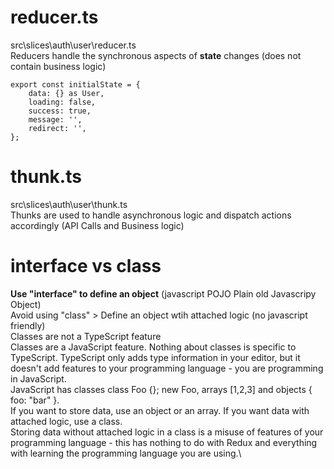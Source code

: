 # reducer.ts
src\slices\auth\user\reducer.ts \
Reducers handle the synchronous aspects of **state** changes (does not contain business logic)
```
export const initialState = {
    data: {} as User,
    loading: false,
    success: true,
    message: '',
    redirect: '',
};
```

# thunk.ts
src\slices\auth\user\thunk.ts \
Thunks are used to handle asynchronous logic and dispatch actions accordingly (API Calls and Business logic)

# interface vs class
**Use "interface" to define an object** (javascript POJO Plain old Javascripy Object)\
Avoid using "class" > Define an object wtih attached logic (no javascript friendly)\
Classes are not a TypeScript feature\
Classes are a JavaScript feature. Nothing about classes is specific to TypeScript. TypeScript only adds type information in your editor, but it doesn't add features to your programming language - you are programming in JavaScript.\
JavaScript has classes class Foo {}; new Foo, arrays [1,2,3] and objects { foo: "bar" }.\
If you want to store data, use an object or an array. If you want data with attached logic, use a class.\
Storing data without attached logic in a class is a misuse of features of your programming language - this has nothing to do with Redux and everything with learning the programming language you are using.\

